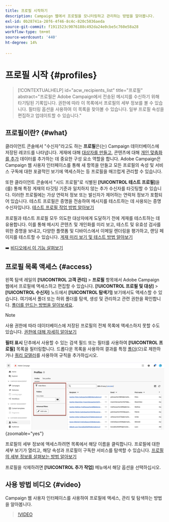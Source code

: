 ```yaml
---
title: 프로필 시작하기
description: Campaign 웹에서 프로필을 모니터링하고 관리하는 방법을 알아봅니다.
exl-id: 0b28741a-28f6-4f46-8c4c-820c5036aeda
source-git-commit: f1911523c9076188c492da24e0cbe5c760e58a28
workflow-type: tm+mt
source-wordcount: '440'
ht-degree: 14%

---
```


# 프로필 시작 {#profiles}

>[!CONTEXTUALHELP]
>id="acw_recipients_list"
>title="프로필"
>abstract="프로필은 Adobe Campaign에서 전송된 메시지를 수신하기 위해 타기팅된 기록입니다. 권한에 따라 이 목록에서 프로필의 세부 정보를 볼 수 있습니다. 필터링 옵션을 사용하여 이 목록을 찾아볼 수 있습니다. 일부 프로필 속성을 편집하고 업데이트할 수 있습니다."

## 프로필이란? {#what}

클라이언트 콘솔에서 &quot;수신자&quot;라고도 하는 **프로필**&#x200B;은(는) Campaign 데이터베이스에 저장된 레코드를 나타냅니다. 게재에 대해 [대상자를 만들고](create-audience.md), 콘텐츠에 대해 [개인 맞춤화를 추가](../personalization/personalize.md) 데이터를 추가하는 데 중요한 구성 요소 역할을 합니다. Adobe Campaign은 Campaign 웹 사용자 인터페이스를 통해 새 항목을 만들고 모든 프로필의 속성 및 서비스 구독에 대한 포괄적인 보기에 액세스하는 등 프로필을 매끄럽게 관리할 수 있습니다.

또한 클라이언트 콘솔에서 &quot;시드 프로필&quot;로 식별된 **[!UICONTROL 테스트 프로필]**&#x200B;을(를) 통해 특정 게재의 타깃팅 기준과 일치하지 않는 추가 수신자를 타깃팅할 수 있습니다. 이러한 프로필에는 가상 연락처 정보 또는 발신자가 제어하는 연락처 정보가 포함되어 있습니다. 테스트 프로필은 증명을 전송하여 메시지를 테스트하는 데 사용되는 증명 수신자입니다. [테스트 프로필 작업 방법 알아보기](test-profiles.md)

프로필과 테스트 프로필 모두 의도한 대상자에게 도달하기 전에 게재를 테스트하는 데 유용합니다. 이를 통해 메시지 콘텐츠 및 개인화를 미리 보고, 테스트 및 유효성 검사를 위한 증명을 보내고, 다양한 플랫폼 및 디바이스에서 이메일 렌더링을 평가하고, 랜딩 페이지를 테스트할 수 있습니다. [게재 미리 보기 및 테스트 방법 알아보기](../preview-test/preview-test.md)

➡️ [비디오에서 이 기능 살펴보기](#video)

## 프로필 목록 액세스 {#access}

왼쪽 탐색 레일의 **[!UICONTROL 고객 관리]** > **프로필** 항목에서 Adobe Campaign 웹에서 프로필에 액세스하고 편집할 수 있습니다. **[!UICONTROL 프로필 및 대상]** > **[!UICONTROL 수신자]** 노드에서 **[!UICONTROL 탐색기]** 보기에서도 액세스할 수 있습니다. 여기에서 폴더 또는 하위 폴더를 탐색, 생성 및 관리하고 관련 권한을 확인합니다. [폴더를 만드는 방법을 알아보세요](../get-started/permissions.md#folders).

>[!NOTE]
>
>사용 권한에 따라 데이터베이스에 저장된 프로필의 전체 목록에 액세스하지 못할 수도 있습니다. [권한에 대해 자세히 알아보기](../get-started/permissions.md)

**필터 표시** 단추에서 사용할 수 있는 검색 필드 또는 필터를 사용하여 **[!UICONTROL 프로필]** 목록을 필터링합니다. 드롭다운 목록을 사용하여 결과를 특정 [폴더](../get-started/permissions.md#folders)(으)로 제한하거나 [쿼리 모델러](../query/query-modeler-overview.md)를 사용하여 규칙을 추가하십시오.

![프로필 목록에서 사용할 수 있는 필터](assets/profiles-list-filters.png){zoomable="yes"}

프로필의 세부 정보에 액세스하려면 목록에서 해당 이름을 클릭합니다. 프로필에 대한 세부 보기가 열리고, 해당 속성과 프로필이 구독한 서비스를 탐색할 수 있습니다. [프로필의 세부 정보를 살펴보는 방법 알아보기](create-profile.md)

프로필을 삭제하려면 **[!UICONTROL 추가 작업]** 메뉴에서 해당 옵션을 선택하십시오.

## 사용 방법 비디오 {#video}

Campaign 웹 사용자 인터페이스를 사용하여 프로필에 액세스, 관리 및 탐색하는 방법을 알아봅니다.

>[!VIDEO](https://video.tv.adobe.com/v/3427293?quality=12)